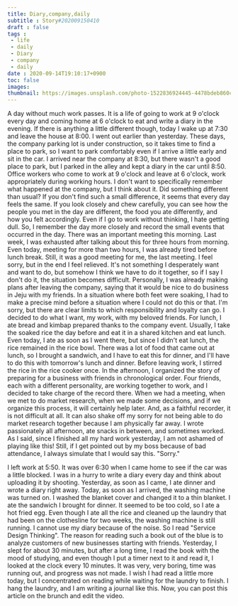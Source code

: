 ```yaml
---
title: Diary,company,daily
subtitle : Story#202009150410
draft : false
tags :
 - life
 - daily
 - Diary 
 - company 
 - daily
date : 2020-09-14T19:10:17+0900
toc: false
images: 
thumbnail: https://images.unsplash.com/photo-1522836924445-4478bdeb860c?ixlib=rb-1.2.1&q=80&fm=jpg&crop=entropy&cs=tinysrgb&w=1080&fit=max&ixid=eyJhcHBfaWQiOjE1NTU0OX0
---
```


A day without much work passes. It is a life of going to work at 9 o'clock every day and coming home at 6 o'clock to eat and write a diary in the evening. If there is anything a little different though, today I wake up at 7:30 and leave the house at 8:00. I went out earlier than yesterday. These days, the company parking lot is under construction, so it takes time to find a place to park, so I want to park comfortably even if I arrive a little early and sit in the car. I arrived near the company at 8:30, but there wasn't a good place to park, but I parked in the alley and kept a diary in the car until 8:50. Office workers who come to work at 9 o'clock and leave at 6 o'clock, work appropriately during working hours. I don't want to specifically remember what happened at the company, but I think about it. Did something different than usual? If you don't find such a small difference, it seems that every day feels the same. If you look closely and chew carefully, you can see how the people you met in the day are different, the food you ate differently, and how you felt accordingly. Even if I go to work without thinking, I hate getting dull. So, I remember the day more closely and record the small events that occurred in the day. There was an important meeting this morning. Last week, I was exhausted after talking about this for three hours from morning. Even today, meeting for more than two hours, I was already tired before lunch break. Still, it was a good meeting for me, the last meeting. I feel sorry, but in the end I feel relieved. It's not something I desperately want and want to do, but somehow I think we have to do it together, so if I say I don't do it, the situation becomes difficult. Personally, I was already making plans after leaving the company, saying that it would be nice to do business in Jeju with my friends. In a situation where both feet were soaking, I had to make a precise mind before a situation where I could not do this or that. I'm sorry, but there are clear limits to which responsibility and loyalty can go. I decided to do what I want, my work, with my beloved friends. For lunch, I ate bread and kimbap prepared thanks to the company event. Usually, I take the soaked rice the day before and eat it in a shared kitchen and eat lunch. Even today, I ate as soon as I went there, but since I didn't eat lunch, the rice remained in the rice bowl. There was a lot of food that came out at lunch, so I brought a sandwich, and I have to eat this for dinner, and I'll have to do this with tomorrow's lunch and dinner. Before leaving work, I stirred the rice in the rice cooker once. In the afternoon, I organized the story of preparing for a business with friends in chronological order. Four friends, each with a different personality, are working together to work, and I decided to take charge of the record there. When we had a meeting, when we met to do market research, when we made some decisions, and if we organize this process, it will certainly help later. And, as a faithful recorder, it is not difficult at all. It can also shake off my sorry for not being able to do market research together because I am physically far away. I wrote passionately all afternoon, ate snacks in between, and sometimes worked. As I said, since I finished all my hard work yesterday, I am not ashamed of playing like this! Still, if I get pointed out by my boss because of bad attendance, I always simulate that I would say this. "Sorry."  

I left work at 5:50. It was over 6:30 when I came home to see if the car was a little blocked. I was in a hurry to write a diary every day and think about uploading it by shooting. Yesterday, as soon as I came, I ate dinner and wrote a diary right away. Today, as soon as I arrived, the washing machine was turned on. I washed the blanket cover and changed it to a thin blanket. I ate the sandwich I brought for dinner. It seemed to be too cold, so I ate a hot fried egg. Even though I ate all the rice and cleaned up the laundry that had been on the clothesline for two weeks, the washing machine is still running. I cannot use my diary because of the noise. So I read "Service Design Thinking". The reason for reading such a book out of the blue is to analyze customers of new businesses starting with friends. Yesterday, I slept for about 30 minutes, but after a long time, I read the book with the mood of studying, and even though I put a timer next to it and read it, I looked at the clock every 10 minutes. It was very, very boring, time was running out, and progress was not made. I wish I had read a little more today, but I concentrated on reading while waiting for the laundry to finish. I hang the laundry, and I am writing a journal like this. Now, you can post this article on the brunch and edit the video.  

